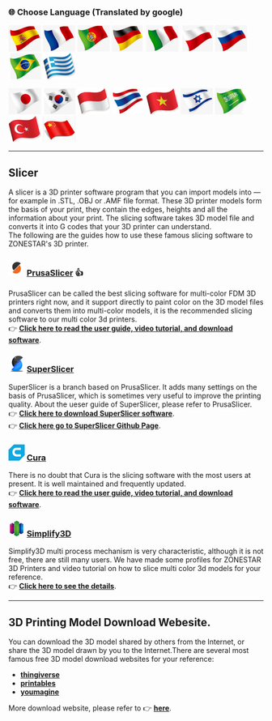 ### :globe_with_meridians: Choose Language (Translated by google)
[![](./lanpic/ES.png)](https://github-com.translate.goog/ZONESTAR3D/Slicing-Guide?_x_tr_sl=en&_x_tr_tl=es)
[![](./lanpic/FR.png)](https://github-com.translate.goog/ZONESTAR3D/Slicing-Guide?_x_tr_sl=en&_x_tr_tl=fr)
[![](./lanpic/PT.png)](https://github-com.translate.goog/ZONESTAR3D/Slicing-Guide?_x_tr_sl=en&_x_tr_tl=pt)
[![](./lanpic/DE.png)](https://github-com.translate.goog/ZONESTAR3D/Slicing-Guide?_x_tr_sl=en&_x_tr_tl=de)
[![](./lanpic/IT.png)](https://github-com.translate.goog/ZONESTAR3D/Slicing-Guide?_x_tr_sl=en&_x_tr_tl=it)
[![](./lanpic/PL.png)](https://github-com.translate.goog/ZONESTAR3D/Slicing-Guide?_x_tr_sl=en&_x_tr_tl=pl)
[![](./lanpic/RU.png)](https://github-com.translate.goog/ZONESTAR3D/Slicing-Guide?_x_tr_sl=en&_x_tr_tl=ru)
[![](./lanpic/BR.png)](https://github-com.translate.goog/ZONESTAR3D/Slicing-Guide?_x_tr_sl=en&_x_tr_tl=pt)
[![](./lanpic/GR.png)](https://github-com.translate.goog/ZONESTAR3D/Slicing-Guide?_x_tr_sl=en&_x_tr_tl=el)

[![](./lanpic/JP.png)](https://github-com.translate.goog/ZONESTAR3D/Slicing-Guide?_x_tr_sl=en&_x_tr_tl=ja)
[![](./lanpic/KR.png)](https://github-com.translate.goog/ZONESTAR3D/Slicing-Guide?_x_tr_sl=en&_x_tr_tl=ko)
[![](./lanpic/ID.png)](https://github-com.translate.goog/ZONESTAR3D/Slicing-Guide?_x_tr_sl=en&_x_tr_tl=id)
[![](./lanpic/TH.png)](https://github-com.translate.goog/ZONESTAR3D/Slicing-Guide?_x_tr_sl=en&_x_tr_tl=th)
[![](./lanpic/VN.png)](https://github-com.translate.goog/ZONESTAR3D/Slicing-Guide?_x_tr_sl=en&_x_tr_tl=vi)
[![](./lanpic/IL.png)](https://github-com.translate.goog/ZONESTAR3D/Slicing-Guide?_x_tr_sl=en&_x_tr_tl=iw)
[![](./lanpic/SA.png)](https://github-com.translate.goog/ZONESTAR3D/Slicing-Guide?_x_tr_sl=en&_x_tr_tl=ar)
[![](./lanpic/TR.png)](https://github-com.translate.goog/ZONESTAR3D/Slicing-Guide?_x_tr_sl=en&_x_tr_tl=tr)
[![](./lanpic/CN.png)](https://github-com.translate.goog/ZONESTAR3D/Slicing-Guide?_x_tr_sl=en&_x_tr_tl=zh-CN)

--------
## Slicer
A slicer is a 3D printer software program that you can import models into — for example in .STL, .OBJ or .AMF file format. These 3D printer models form the basis of your print, they contain the edges, heights and all the information about your print. The slicing software takes 3D model file and converts it into G codes that your 3D printer can understand.      
The following are the guides how to use these famous slicing software to ZONESTAR's 3D printer.
### ![](PrusaSlicer.png) [PrusaSlicer](/PrusaSlicer/) :+1:  
PrusaSlicer can be called the best slicing software for multi-color FDM 3D printers right now, and it support directly to paint color on the 3D model files and converts them into multi-color models, it is the recommended slicing software to our multi color 3d printers.   
:point_right: [**Click here to read the user guide, video tutorial, and download software**](./PrusaSlicer/).
### ![](superslicer.png) [SuperSlicer](https://github.com/supermerill/SuperSlicer/releases) 
SuperSlicer is a branch based on PrusaSlicer. It adds many settings on the basis of PrusaSlicer, which is sometimes very useful to improve the printing quality. About the ueser guide of SuperSlicer, please refer to PrusaSlicer.    
:point_right: [**Click here to download SuperSlicer software**](https://github.com/supermerill/SuperSlicer/releases).    
:point_right: [**Click here go to SuperSlicer Github Page**](https://github.com/supermerill/SuperSlicer).    
### ![](cura.png) [Cura](/cura/) 
There is no doubt that Cura is the slicing software with the most users at present. It is well maintained and frequently updated.          
:point_right: [**Click here to read the user guide, video tutorial, and download software**](./cura/).
### ![](Simplify3D.png) [Simplify3D](/Simplify3D/)
Simplify3D multi process mechanism is very characteristic, although it is not free, there are still many users. 
We have made some profiles for ZONESTAR 3D Printers and video tutorial on how to slice multi color 3d models for your reference.      
:point_right: [**Click here to see the details**](./Simplify3D/).

--------
## 3D Printing Model Download Webesite.
You can download the 3D model shared by others from the Internet, or share the 3D model drawn by you to the Internet.There are several most famous free 3D model download websites for your reference:
- [**thingiverse**](https://www.thingiverse.com/)  
- [**printables**](https://www.printables.com/)  
- [**youmagine**](https://www.youmagine.com/)    

More download website, please refer to :point_right: [**here**](https://all3dp.com/1/free-stl-files-3d-printer-models-3d-print-files-stl-download/#thingiverse).


